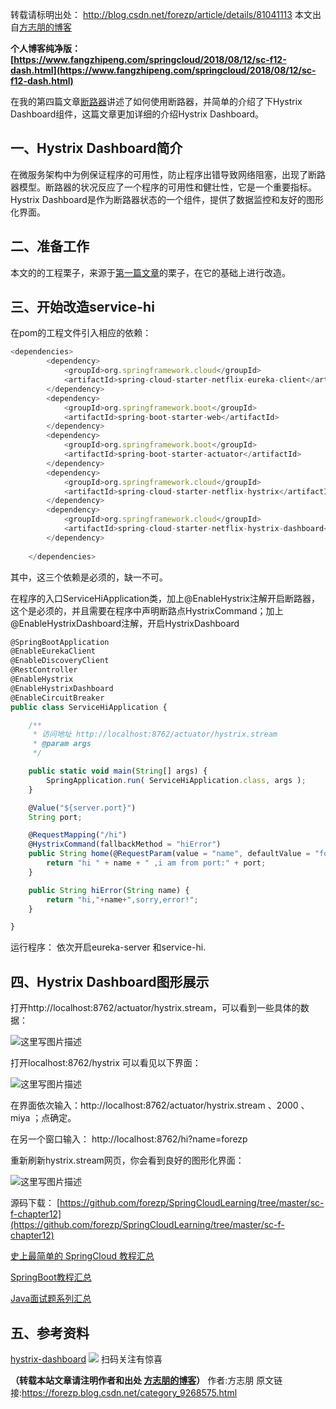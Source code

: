 转载请标明出处：
http://blog.csdn.net/forezp/article/details/81041113
本文出自[方志朋的博客](http://blog.csdn.net/forezp)

**个人博客纯净版：[https://www.fangzhipeng.com/springcloud/2018/08/12/sc-f12-dash.html](https://www.fangzhipeng.com/springcloud/2018/08/12/sc-f12-dash.html)**

在我的第四篇文章[断路器](http://blog.csdn.net/forezp/article/details/69934399)讲述了如何使用断路器，并简单的介绍了下Hystrix Dashboard组件，这篇文章更加详细的介绍Hystrix Dashboard。

## 一、Hystrix Dashboard简介

在微服务架构中为例保证程序的可用性，防止程序出错导致网络阻塞，出现了断路器模型。断路器的状况反应了一个程序的可用性和健壮性，它是一个重要指标。Hystrix Dashboard是作为断路器状态的一个组件，提供了数据监控和友好的图形化界面。

## 二、准备工作

本文的的工程栗子，来源于[第一篇文章](http://blog.csdn.net/forezp/article/details/69696915)的栗子，在它的基础上进行改造。

## 三、开始改造service-hi

在pom的工程文件引入相应的依赖：
```js 
<dependencies>
        <dependency>
            <groupId>org.springframework.cloud</groupId>
            <artifactId>spring-cloud-starter-netflix-eureka-client</artifactId>
        </dependency>
        <dependency>
            <groupId>org.springframework.boot</groupId>
            <artifactId>spring-boot-starter-web</artifactId>
        </dependency>
        <dependency>
            <groupId>org.springframework.boot</groupId>
            <artifactId>spring-boot-starter-actuator</artifactId>
        </dependency>
        <dependency>
            <groupId>org.springframework.cloud</groupId>
            <artifactId>spring-cloud-starter-netflix-hystrix</artifactId>
        </dependency>
        <dependency>
            <groupId>org.springframework.cloud</groupId>
            <artifactId>spring-cloud-starter-netflix-hystrix-dashboard</artifactId>
        </dependency>
        
    </dependencies>
```

其中，这三个依赖是必须的，缺一不可。

在程序的入口ServiceHiApplication类，加上@EnableHystrix注解开启断路器，这个是必须的，并且需要在程序中声明断路点HystrixCommand；加上@EnableHystrixDashboard注解，开启HystrixDashboard
```js 
@SpringBootApplication
@EnableEurekaClient
@EnableDiscoveryClient
@RestController
@EnableHystrix
@EnableHystrixDashboard
@EnableCircuitBreaker
public class ServiceHiApplication {

    /**
     * 访问地址 http://localhost:8762/actuator/hystrix.stream
     * @param args
     */

    public static void main(String[] args) {
        SpringApplication.run( ServiceHiApplication.class, args );
    }

    @Value("${server.port}")
    String port;

    @RequestMapping("/hi")
    @HystrixCommand(fallbackMethod = "hiError")
    public String home(@RequestParam(value = "name", defaultValue = "forezp") String name) {
        return "hi " + name + " ,i am from port:" + port;
    }

    public String hiError(String name) {
        return "hi,"+name+",sorry,error!";
    }

}
```

运行程序： 依次开启eureka-server 和service-hi.

## 四、Hystrix Dashboard图形展示

打开http://localhost:8762/actuator/hystrix.stream，可以看到一些具体的数据：

![这里写图片描述](https://gitee.com/hezhiyuan007/java-study/raw/master/images/springcloud/170485a3-2df0-4a1e-bd33-73a2231ce5cd.png)

打开localhost:8762/hystrix 可以看见以下界面：

![这里写图片描述](https://gitee.com/hezhiyuan007/java-study/raw/master/images/springcloud/49a4688d-a157-4717-8636-02c094048ce9.png)

在界面依次输入：http://localhost:8762/actuator/hystrix.stream 、2000 、miya
；点确定。

在另一个窗口输入： http://localhost:8762/hi?name=forezp

重新刷新hystrix.stream网页，你会看到良好的图形化界面：

![这里写图片描述](https://gitee.com/hezhiyuan007/java-study/raw/master/images/springcloud/1187ce7f-9660-4aad-a87e-091dec01c62c.png)

源码下载：
[https://github.com/forezp/SpringCloudLearning/tree/master/sc-f-chapter12](https://github.com/forezp/SpringCloudLearning/tree/master/sc-f-chapter12)

[史上最简单的 SpringCloud 教程汇总](https://blog.csdn.net/forezp/article/details/70148833)

[SpringBoot教程汇总](https://blog.csdn.net/forezp/article/details/70341818)

[Java面试题系列汇总](https://blog.csdn.net/forezp/article/details/85163411)

## 五、参考资料

[hystrix-dashboard](https://github.com/Netflix/Hystrix/tree/master/hystrix-dashboard)
![](https://gitee.com/hezhiyuan007/java-study/raw/master/images/springcloud/acba4836-d09f-4e64-90fd-ab366bcca0bc.png)
扫码关注有惊喜

**（转载本站文章请注明作者和出处 [方志朋的博客](https://www.fangzhipeng.com)）**
作者:方志朋  原文链接:https://forezp.blog.csdn.net/category_9268575.html
